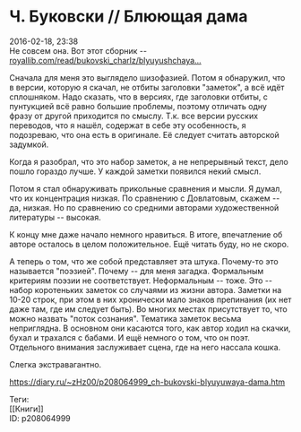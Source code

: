 Ч. Буковски // Блюющая дама
============================

   
 2016-02-18, 23:38   
  Не совсем она. Вот этот сборник --  [royallib.com/read/bukovski\_charlz/blyuyushchaya...](https://royallib.com/read/bukovski_charlz/blyuyushchaya_dama.html#0)    
   
 Сначала для меня это выглядело шизофазией. Потом я обнаружил, что в версии, которую я скачал, не отбиты заголовки "заметок", а всё идёт сплошняком. Надо сказать, что в версиях, где заголовки отбиты, с пунтукцией всё равно большие проблемы, поэтому отличать одну фразу от другой приходится по смыслу. Т.к. все версии русских переводов, что я нашёл, содержат в себе эту особенность, я подозреваю, что она есть в оригинале. Её следует считать авторской задумкой.   
   
 Когда я разобрал, что это набор заметок, а не непрерывный текст, дело пошло гораздо лучше. У каждой заметки появился некий смысл.   
   
 Потом я стал обнаруживать прикольные сравнения и мысли. Я думал, что их концентрация низкая. По сравнению с Довлатовым, скажем -- да, низкая. Но по сравнению со средними авторами художественной литературы -- высокая.   
   
 К концу мне даже начало немного нравиться. В итоге, впечатление об авторе осталось в целом положительное. Ещё читать буду, но не скоро.   
   
 А теперь о том, что же собой представляет эта штука. Почему-то это называется "поэзией". Почему -- для меня загадка. Формальным критериям поэзии не соответствует. Неформальным -- тоже. Это -- набор коротеньких заметок со случаями из жизни автора. Заметки на 10-20 строк, при этом в них хронически мало знаков препинания (их нет даже там, где им следует быть). Во многих местах присутствует то, что можно назвать "поток сознания". Тематика заметок весьма неприглядна. В основном они касаются того, как автор ходил на скачки, бухал и трахался с бабами. И ещё немного о том, что он поэт. Отдельного внимания заслуживает сцена, где на него нассала кошка.   
   
 Слегка экстравагантно.   
    
 <https://diary.ru/~zHz00/p208064999_ch-bukovski-blyuyuwaya-dama.htm>   
   
 Теги:   
 [[Книги]]   
 ID: p208064999